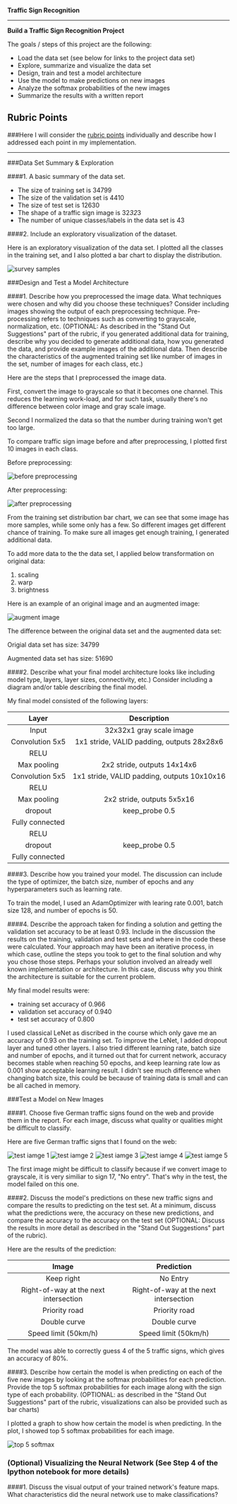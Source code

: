 **Traffic Sign Recognition** 

---

**Build a Traffic Sign Recognition Project**

The goals / steps of this project are the following:
* Load the data set (see below for links to the project data set)
* Explore, summarize and visualize the data set
* Design, train and test a model architecture
* Use the model to make predictions on new images
* Analyze the softmax probabilities of the new images
* Summarize the results with a written report


[//]: # (Image References)

[survey_samples]: ./write_up/survey_samples.png "Survey samples"
[before_preprocessing]: ./write_up/before_preprocessing.png "before grayscaling"
[after_preprocessing]: ./write_up/after_preprocessing.png "after grayscaling"
[augment_image]: ./write_up/augment_image.png "augment image"
[test_image1]: ./test/test1.jpg "Right-of-way at the next intersection"
[test_image2]: ./test/test2.jpg "Traffic Sign 4"
[test_image3]: ./test/test3.jpg "Traffic Sign 5"
[test_image4]: ./test/test4.jpg "Traffic Sign 4"
[test_image5]: ./test/test5.jpg "Traffic Sign 5"
[top_5_softmax]: ./test/test5.jpg "top 5 softmax"


## Rubric Points
###Here I will consider the [rubric points](https://review.udacity.com/#!/rubrics/481/view) individually and describe how I addressed each point in my implementation.  

---

###Data Set Summary & Exploration

####1. A basic summary of the data set.

* The size of training set is 34799
* The size of the validation set is 4410
* The size of test set is 12630
* The shape of a traffic sign image is 32*32*3
* The number of unique classes/labels in the data set is 43

####2. Include an exploratory visualization of the dataset.

Here is an exploratory visualization of the data set. I plotted all the classes in the training set, and I also plotted a bar chart to display the distribution. 

![survey samples][survey_samples]

###Design and Test a Model Architecture

####1. Describe how you preprocessed the image data. What techniques were chosen and why did you choose these techniques? Consider including images showing the output of each preprocessing technique. Pre-processing refers to techniques such as converting to grayscale, normalization, etc. (OPTIONAL: As described in the "Stand Out Suggestions" part of the rubric, if you generated additional data for training, describe why you decided to generate additional data, how you generated the data, and provide example images of the additional data. Then describe the characteristics of the augmented training set like number of images in the set, number of images for each class, etc.)

Here are the steps that I preprocessed the image data. 

First, convert the image to grayscale so that it becomes one channel. This reduces the learning work-load, and for such task, usually there's no difference between color image and gray scale image.

Second I normalized the data so that the number during training won't get too large. 

To compare traffic sign image before and after preprocessing, I plotted first 10 images in each class. 

Before preprocessing:

![before preprocessing][before_preprocessing]

After preprocessing:

![after preprocessing][after_preprocessing]


From the training set distribution bar chart, we can see that some image has more samples, while some only has a few. So different images get different chance of training. To make sure all images get enough training, I generated additional data.  

To add more data to the the data set, I applied below transformation on original data:
1) scaling
2) warp
3) brightness

Here is an example of an original image and an augmented image:

![augment image][augment_image]

The difference between the original data set and the augmented data set:

Origial data set has size: 34799

Augmented data set has size: 51690

####2. Describe what your final model architecture looks like including model type, layers, layer sizes, connectivity, etc.) Consider including a diagram and/or table describing the final model.

My final model consisted of the following layers:

| Layer         		|     Description	        					| 
|:---------------------:|:---------------------------------------------:| 
| Input         		| 32x32x1 gray scale image   					| 
| Convolution 5x5     	| 1x1 stride, VALID padding, outputs 28x28x6 	|
| RELU					|												|
| Max pooling	      	| 2x2 stride,  outputs 14x14x6 		    		|
| Convolution 5x5	    | 1x1 stride, VALID padding, outputs 10x10x16  	|
| RELU	            	|           									|
| Max pooling			| 2x2 stride,  outputs 5x5x16 					|
| dropout   			| keep_probe 0.5								|
| Fully connected		|												|
| RELU					|												|
| dropout   			| keep_probe 0.5								|
| Fully connected		|												|
 


####3. Describe how you trained your model. The discussion can include the type of optimizer, the batch size, number of epochs and any hyperparameters such as learning rate.

To train the model, I used an AdamOptimizer with learing rate 0.001, batch size 128, and number of epochs is 50. 

####4. Describe the approach taken for finding a solution and getting the validation set accuracy to be at least 0.93. Include in the discussion the results on the training, validation and test sets and where in the code these were calculated. Your approach may have been an iterative process, in which case, outline the steps you took to get to the final solution and why you chose those steps. Perhaps your solution involved an already well known implementation or architecture. In this case, discuss why you think the architecture is suitable for the current problem.

My final model results were:
* training set accuracy of 0.966
* validation set accuracy of 0.940 
* test set accuracy of 0.800

I used classical LeNet as discribed in the course which only gave me an accuracy of 0.93 on the training set. To improve the LeNet, I added dropout layer and tuned other layers. I also tried different learning rate, batch size and number of epochs, and it turned out that for current network, accuracy becomes stable when reaching 50 epochs, and keep learning rate low as 0.001 show acceptable learning result. I didn't see much difference when changing batch size, this could be because of training data is small and can be all cached in memory. 
 
###Test a Model on New Images

####1. Choose five German traffic signs found on the web and provide them in the report. For each image, discuss what quality or qualities might be difficult to classify.

Here are five German traffic signs that I found on the web:

![test iamge 1][test_image1] ![test iamge 2][test_image2] ![test iamge 3][test_image3] 
![test iamge 4][test_image4] ![test iamge 5][test_image5]

The first image might be difficult to classify because if we convert image to grayscale, it is very similiar to sign 17, "No entry". That's why in the test, the model failed on this one. 

####2. Discuss the model's predictions on these new traffic signs and compare the results to predicting on the test set. At a minimum, discuss what the predictions were, the accuracy on these new predictions, and compare the accuracy to the accuracy on the test set (OPTIONAL: Discuss the results in more detail as described in the "Stand Out Suggestions" part of the rubric).

Here are the results of the prediction:

| Image			                           |     Prediction	        					 | 
|:----------------------------------------:|:-------------------------------------------:| 
| Keep right      		                   | No Entry   	                             | 
| Right-of-way at the next intersection    | Right-of-way at the next intersection 	     |
| Priority road					           | Priority road	    	                     |
| Double curve	      		               | Double curve			                     |
| Speed limit (50km/h)			           | Speed limit (50km/h)                        |


The model was able to correctly guess 4 of the 5 traffic signs, which gives an accuracy of 80%. 

####3. Describe how certain the model is when predicting on each of the five new images by looking at the softmax probabilities for each prediction. Provide the top 5 softmax probabilities for each image along with the sign type of each probability. (OPTIONAL: as described in the "Stand Out Suggestions" part of the rubric, visualizations can also be provided such as bar charts)

I plotted a graph to show how certain the model is when predicting. In the plot, I showed top 5 softmax probabilities for each image. 

![top 5 softmax][top_5_softmax]

### (Optional) Visualizing the Neural Network (See Step 4 of the Ipython notebook for more details)
####1. Discuss the visual output of your trained network's feature maps. What characteristics did the neural network use to make classifications?


